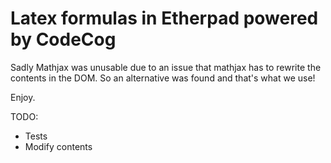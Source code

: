 # Latex formulas in Etherpad powered by CodeCog

Sadly Mathjax was unusable due to an issue that mathjax has to rewrite the contents in the DOM.  So an alternative was found and that's what we use!

Enjoy.

TODO:

* Tests
* Modify contents
